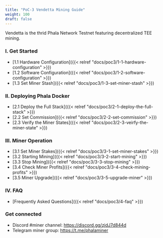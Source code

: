 ```yaml
---
title: "PoC-3 Vendetta Mining Guide"
weight: 100
draft: false
---
```


Vendetta is the thrid Phala Network Testnet featuring decentralized TEE mining.

### I. Get Started

- [1.1 Hardware Configuration]({{< relref "docs/poc3/1-1-hardware-configuration" >}})
- [1.2 Software Configuration]({{< relref "docs/poc3/1-2-software-configuration" >}})
- [1.3 Set Miner Stash]({{< relref "docs/poc3/1-3-set-miner-stash" >}})

### II. Deploying Phala Docker

- [2.1 Deploy the Full Stack]({{< relref "docs/poc3/2-1-deploy-the-full-stack" >}})
- [2.2 Set Commission]({{< relref "docs/poc3/2-2-set-commission" >}})
- [2.3 Verify the Miner States]({{< relref "docs/poc3/2-3-veirfy-the-miner-state" >}})

### III. Miner Operation

- [3.1 Set Miner Stakes]({{< relref "docs/poc3/3-1-set-miner-stakes" >}})
- [3.2 Starting Mining]({{< relref "docs/poc3/3-2-start-mining" >}})
- [3.3 Stop Mining]({{< relref "docs/poc3/3-3-stop-mining" >}})
- [3.4 Check Miner Profits]({{< relref "docs/poc3/3-4-check-mining-profits" >}})
- [3.5 Miner Upgrade]({{< relref "docs/poc3/3-5-upgrade-miner" >}})

### IV. FAQ

- [Frequently Asked Questions]({{< relref "docs/poc3/4-faq" >}})

### Get connected

- Discord #miner channel: <https://discord.gg/zjdJ7d844d>
- Telegram miner group: <https://t.me/phalaminer>
